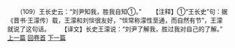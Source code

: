 　　（109）王长史云：“刘尹知我，胜我自知①。”
　　【注释】①“王长史”句：据《晋书·王濛传）载，王濛和刘惔很友好，“惔常称濛性至通，而自然有节”，王濛就说了这句话。
　　【译文】长史王濛说：“刘尹了解我，胜过我对自己的了解。”
<br>[上一篇](08_108) [回卷首](08_000) [下一篇](08_110)
